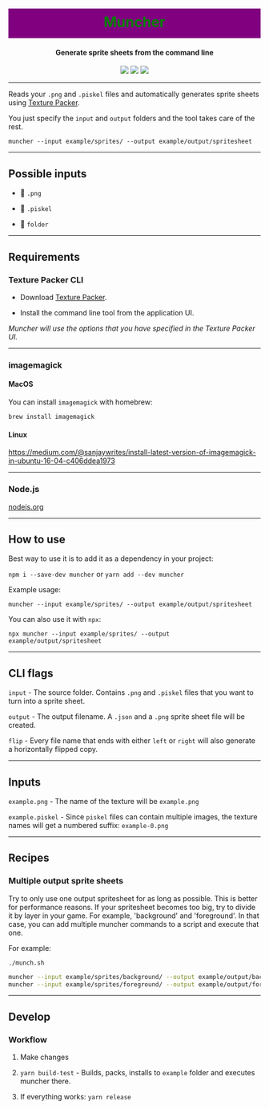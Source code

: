 <h1 align="center" style="background-color: purple; color:green; padding: 10px 0 15px 0">
  Muncher
</h1>
<h4 align="center">
  Generate sprite sheets from the command line
</h4>
<div align="center">
  <img src="https://badgen.net/npm/v/muncher?icon=npm" />
  <img src="https://badgen.net/npm/dw/muncher?icon=npm" />
  <img src="https://badgen.net/github/last-commit/sajmoni/muncher?icon=github" />
</div>

---

Reads your `.png` and `.piskel` files and automatically generates sprite sheets using [Texture Packer](https://www.codeandweb.com/texturepacker).

You just specify the `input` and `output` folders and the tool takes care of the rest.

```
muncher --input example/sprites/ --output example/output/spritesheet
```

---

## Possible inputs

 - :rice_scene: `.png`

 - :movie_camera: `.piskel`

 - :file_folder: `folder`

---

## Requirements

### **Texture Packer CLI**

 - Download [Texture Packer](https://www.codeandweb.com/texturepacker).

 - Install the command line tool from the application UI.

_Muncher will use the options that you have specified in the Texture Packer UI._

---

### **imagemagick**

#### MacOS

You can install `imagemagick` with homebrew:

`brew install imagemagick`

#### Linux

https://medium.com/@sanjaywrites/install-latest-version-of-imagemagick-in-ubuntu-16-04-c406ddea1973

---

### **Node.js**

[nodejs.org](https://nodejs.org/)

---

## How to use

Best way to use it is to add it as a dependency in your project:

`npm i --save-dev muncher` or `yarn add --dev muncher`

Example usage:

`muncher --input example/sprites/ --output example/output/spritesheet`

You can also use it with `npx`:

`npx muncher --input example/sprites/ --output example/output/spritesheet`

---

## CLI flags

`input` - The source folder. Contains `.png` and `.piskel` files that you want to turn into a sprite sheet.

`output` - The output filename. A `.json` and a `.png` sprite sheet file will be created.

`flip` - Every file name that ends with either `left` or `right` will also generate a horizontally flipped copy.

---

## Inputs

`example.png` - The name of the texture will be `example.png` 

`example.piskel` - Since `piskel` files can contain multiple images, the texture names will get a numbered suffix: `example-0.png`

---

## Recipes

### Multiple output sprite sheets

Try to only use one output spritesheet for as long as possible. This is better for performance reasons. If your spritesheet becomes too big, try to divide it by layer in your game. For example, 'background' and 'foreground'. In that case, you can add multiple muncher commands to a script and execute that one.

For example:

`./munch.sh`

```sh
muncher --input example/sprites/background/ --output example/output/background
muncher --input example/sprites/foreground/ --output example/output/foreground
```

---

## Develop

### Workflow

1. Make changes

2. `yarn build-test` - Builds, packs, installs to `example` folder and executes muncher there.

3. If everything works: `yarn release`
